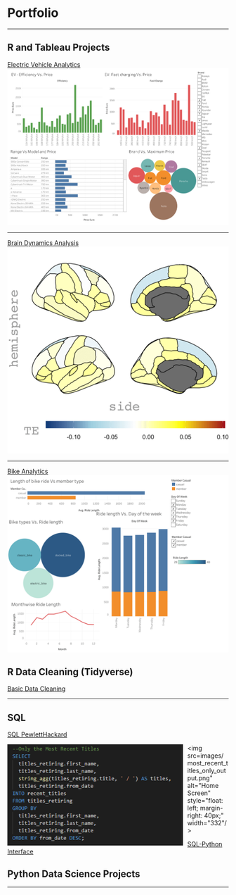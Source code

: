 # Portfolio

---

## R and Tableau Projects

[Electric Vehicle Analytics](https://github.com/JoeChun1213/Tableau---Electric-Vehicle-)
<img src="images/Dashboard.gif?raw=true"/>

---
[Brain Dynamics Analysis](https://github.com/JoeChun1213/ArtOfVisualization-2)
<img src="images/Brain.gif?raw=true"/>

---
[Bike Analytics](https://github.com/JoeChun1213/ArtOfVisualization-2)
<img src="images/Bike.gif?raw=true"/>

## R Data Cleaning (Tidyverse)

[Basic Data Cleaning](https://github.com/JoeChun1213/DataCleaning-dplyr-)


---

## SQL

[SQL PewlettHackard](https://github.com/JoeChun1213/SQL_PewlettHackardAnalysis)

<img src="images/most_recent_titles_only.png"
     alt="Home Screen"
     style="float: left; margin-right: 10px;"
     width="400"/> <img src=images/most_recent_titles_only_output.png"
     alt="Home Screen"
     style="float: left; margin-right: 40px;"
     width="332"/>    

[SQL-Python Interface](https://github.com/JoeChun1213/DataCleaning-dplyr-)


## Python Data Science Projects

 []()
 []()
 []()
 

--- 
